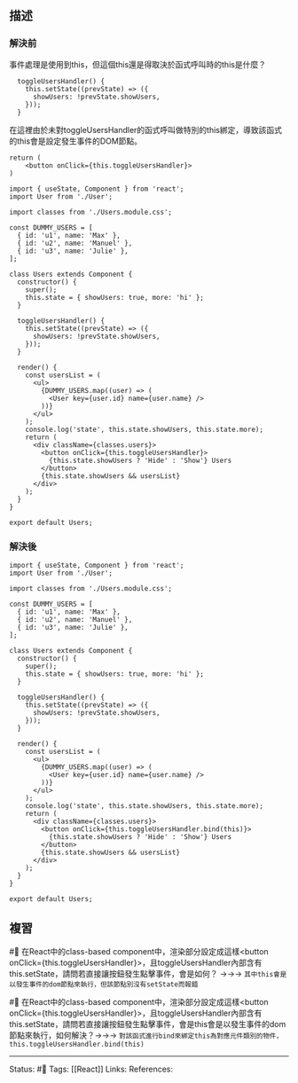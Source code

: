 ## 描述


### 解決前

事件處理是使用到this，但這個this還是得取決於函式呼叫時的this是什麼？
```
  toggleUsersHandler() {
    this.setState((prevState) => ({
      showUsers: !prevState.showUsers,
    }));
  }
```

在這裡由於未對toggleUsersHandler的函式呼叫做特別的this綁定，導致該函式的this會是設定發生事件的DOM節點。
```
return (
	<button onClick={this.toggleUsersHandler}>
)
```


```
import { useState, Component } from 'react';
import User from './User';

import classes from './Users.module.css';

const DUMMY_USERS = [
  { id: 'u1', name: 'Max' },
  { id: 'u2', name: 'Manuel' },
  { id: 'u3', name: 'Julie' },
];

class Users extends Component {
  constructor() {
    super();
    this.state = { showUsers: true, more: 'hi' };
  }

  toggleUsersHandler() {
    this.setState((prevState) => ({
      showUsers: !prevState.showUsers,
    }));
  }

  render() {
    const usersList = (
      <ul>
        {DUMMY_USERS.map((user) => (
          <User key={user.id} name={user.name} />
        ))}
      </ul>
    );
    console.log('state', this.state.showUsers, this.state.more);
    return (
      <div className={classes.users}>
        <button onClick={this.toggleUsersHandler}>
          {this.state.showUsers ? 'Hide' : 'Show'} Users
        </button>
        {this.state.showUsers && usersList}
      </div>
    );
  }
}

export default Users;

```

### 解決後
```
import { useState, Component } from 'react';
import User from './User';

import classes from './Users.module.css';

const DUMMY_USERS = [
  { id: 'u1', name: 'Max' },
  { id: 'u2', name: 'Manuel' },
  { id: 'u3', name: 'Julie' },
];

class Users extends Component {
  constructor() {
    super();
    this.state = { showUsers: true, more: 'hi' };
  }

  toggleUsersHandler() {
    this.setState((prevState) => ({
      showUsers: !prevState.showUsers,
    }));
  }

  render() {
    const usersList = (
      <ul>
        {DUMMY_USERS.map((user) => (
          <User key={user.id} name={user.name} />
        ))}
      </ul>
    );
    console.log('state', this.state.showUsers, this.state.more);
    return (
      <div className={classes.users}>
        <button onClick={this.toggleUsersHandler.bind(this)}>
          {this.state.showUsers ? 'Hide' : 'Show'} Users
        </button>
        {this.state.showUsers && usersList}
      </div>
    );
  }
}

export default Users;
```

## 複習

#🧠 在React中的class-based component中，渲染部分設定成這樣\<button onClick=\{this.toggleUsersHandler\}\>，且toggleUsersHandler內部含有this.setState，請問若直接讓按鈕發生點擊事件，會是如何？ ->->-> `其中this會是以發生事件的dom節點來執行，但該節點別沒有setState而報錯`
<!--SR:!2022-11-08,10,250-->

#🧠 在React中的class-based component中，渲染部分設定成這樣\<button onClick=\{this.toggleUsersHandler\}\>，且toggleUsersHandler內部含有this.setState，請問若直接讓按鈕發生點擊事件，會是this會是以發生事件的dom節點來執行，如何解決？->->-> `對該函式進行bind來綁定this為對應元件類別的物件，this.toggleUsersHandler.bind(this)`
<!--SR:!2022-11-05,7,250-->

---
Status: #🌱 
Tags:
[[React]]
Links:
References: